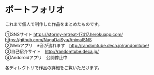 # ポートフォリオ
これまで個人で制作した作品をまとめたものです。

①SNSサイト https://stormy-retreat-17417.herokuapp.com/  　https://github.com/NagaDaiSyu/AnimalSNS<br>
②Webアプリ　※音が流れます　http://randomtube.deca.jp/randomtube/ <br>
③自己紹介サイト　http://randomtube.deca.jp/ <br>
④Andoroidアプリ　公開停止中<br> 


各ディレクトリで作品の詳細をご覧いただけます。
